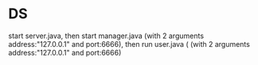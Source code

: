 # DS

start server.java, then start manager.java (with 2 arguments address:"127.0.0.1" and port:6666), then run user.java ( (with 2 arguments address:"127.0.0.1" and port:6666)
